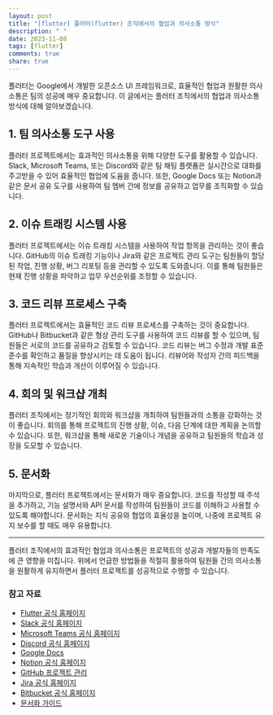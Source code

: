 ```yaml
---
layout: post
title: "[flutter] 플러터(flutter) 조직에서의 협업과 의사소통 방식"
description: " "
date: 2023-11-08
tags: [flutter]
comments: true
share: true
---
```


플러터는 Google에서 개발한 오픈소스 UI 프레임워크로, 효율적인 협업과 원활한 의사소통은 팀의 성공에 매우 중요합니다. 이 글에서는 플러터 조직에서의 협업과 의사소통 방식에 대해 알아보겠습니다.

## 1. 팀 의사소통 도구 사용

플러터 프로젝트에서는 효과적인 의사소통을 위해 다양한 도구를 활용할 수 있습니다. Slack, Microsoft Teams, 또는 Discord와 같은 팀 채팅 플랫폼은 실시간으로 대화를 주고받을 수 있어 효율적인 협업에 도움을 줍니다. 또한, Google Docs 또는 Notion과 같은 문서 공유 도구를 사용하여 팀 멤버 간에 정보를 공유하고 업무를 조직화할 수 있습니다.

## 2. 이슈 트래킹 시스템 사용

플러터 프로젝트에서는 이슈 트래킹 시스템을 사용하여 작업 항목을 관리하는 것이 좋습니다. GitHub의 이슈 트래킹 기능이나 Jira와 같은 프로젝트 관리 도구는 팀원들이 할당된 작업, 진행 상황, 버그 리포팅 등을 관리할 수 있도록 도와줍니다. 이를 통해 팀원들은 현재 진행 상황을 파악하고 업무 우선순위를 조정할 수 있습니다.

## 3. 코드 리뷰 프로세스 구축

플러터 프로젝트에서는 효율적인 코드 리뷰 프로세스를 구축하는 것이 중요합니다. GitHub나 Bitbucket과 같은 형상 관리 도구를 사용하여 코드 리뷰를 할 수 있으며, 팀원들은 서로의 코드를 공유하고 검토할 수 있습니다. 코드 리뷰는 버그 수정과 개발 표준 준수를 확인하고 품질을 향상시키는 데 도움이 됩니다. 리뷰어와 작성자 간의 피드백을 통해 지속적인 학습과 개선이 이루어질 수 있습니다.

## 4. 회의 및 워크샵 개최

플러터 조직에서는 정기적인 회의와 워크샵을 개최하여 팀원들과의 소통을 강화하는 것이 좋습니다. 회의를 통해 프로젝트의 진행 상황, 이슈, 다음 단계에 대한 계획을 논의할 수 있습니다. 또한, 워크샵을 통해 새로운 기술이나 개념을 공유하고 팀원들의 학습과 성장을 도모할 수 있습니다.

## 5. 문서화

마지막으로, 플러터 프로젝트에서는 문서화가 매우 중요합니다. 코드를 작성할 때 주석을 추가하고, 기능 설명서와 API 문서를 작성하여 팀원들이 코드를 이해하고 사용할 수 있도록 해야합니다. 문서화는 지식 공유와 협업의 효율성을 높이며, 나중에 프로젝트 유지 보수를 할 때도 매우 유용합니다.

---

플러터 조직에서의 효과적인 협업과 의사소통은 프로젝트의 성공과 개발자들의 만족도에 큰 영향을 미칩니다. 위에서 언급한 방법들을 적절히 활용하여 팀원들 간의 의사소통을 원활하게 유지하면서 플러터 프로젝트를 성공적으로 수행할 수 있습니다.

### 참고 자료
- [Flutter 공식 홈페이지](https://flutter.dev/)
- [Slack 공식 홈페이지](https://slack.com/)
- [Microsoft Teams 공식 홈페이지](https://www.microsoft.com/ko-kr/microsoft-teams/group-chat-software)
- [Discord 공식 홈페이지](https://discord.com/)
- [Google Docs](https://docs.google.com/)
- [Notion 공식 홈페이지](https://www.notion.so/)
- [GitHub 프로젝트 관리](https://github.com/features/project-management)
- [Jira 공식 홈페이지](https://www.atlassian.com/software/jira)
- [Bitbucket 공식 홈페이지](https://bitbucket.org/product)
- [문서화 가이드](https://www.writethedocs.org/guide/writing/beginners-guide-to-docs/)